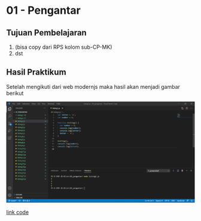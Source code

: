 # 01 - Pengantar

## Tujuan Pembelajaran

1. (bisa copy dari RPS kolom sub-CP-MK)
2. dst

## Hasil Praktikum

Setelah mengikuti dari web modernjs maka hasil akan menjadi gambar berikut

![ss1](img/ss1.PNG)

[link code](../../src/01_pengantar)
